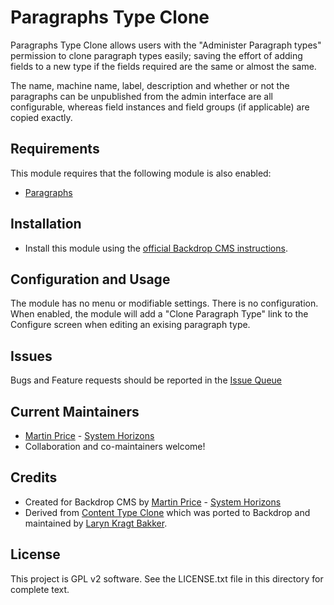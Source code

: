 # Paragraphs Type Clone

Paragraphs Type Clone allows users with the "Administer Paragraph types"
permission to clone paragraph types easily; saving the effort of adding fields
to a new type if the fields required are the same or almost the same.

The name, machine name, label, description and whether or not the paragraphs
can be unpublished from the admin interface are all configurable, whereas field
instances and field groups (if applicable) are copied exactly.

## Requirements
This module requires that the following module is also enabled:

- [Paragraphs](https://github.com/backdrop-contrib/paragraphs)

## Installation
- Install this module using the [official Backdrop CMS instructions](https://backdropcms.org/guide/modules).

## Configuration and Usage
The module has no menu or modifiable settings. There is no configuration. When
enabled, the module will add a "Clone Paragraph Type" link to the Configure
screen when editing an exising paragraph type.

## Issues
Bugs and Feature requests should be reported in the [Issue Queue](https://github.com/backdrop-contrib/paragraphs_type_clone/issues)

## Current Maintainers
- [Martin Price](https://github.com/yorkshire-pudding) - [System Horizons](https://www.systemhorizons.co.uk)
- Collaboration and co-maintainers welcome!

## Credits
- Created for Backdrop CMS by [Martin Price](https://github.com/yorkshire-pudding) - [System Horizons](https://www.systemhorizons.co.uk)
- Derived from [Content Type Clone](https://github.com/backdrop-contrib/content_type_clone) which was ported to Backdrop and maintained
by [Laryn Kragt Bakker](https://github.com/laryn).

## License
This project is GPL v2 software. See the LICENSE.txt file in this directory for
complete text.

